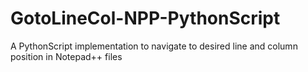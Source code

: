 # GotoLineCol-NPP-PythonScript
A PythonScript implementation to navigate to desired line and column position in Notepad++ files
